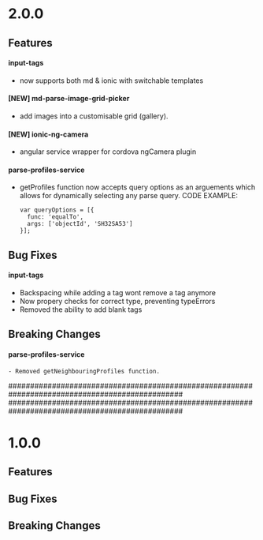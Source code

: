 # 2.0.0

## Features

  #### input-tags
  - now supports both md & ionic with switchable templates

  #### [NEW] md-parse-image-grid-picker
  - add images into a customisable grid (gallery).

  #### [NEW] ionic-ng-camera
  - angular service wrapper for cordova ngCamera plugin

  #### parse-profiles-service
  - getProfiles function now accepts query options as an arguements which allows for dynamically
    selecting any parse query.
    CODE EXAMPLE:
    ```
    var queryOptions = [{
      func: 'equalTo',
      args: ['objectId', 'SH32SA53']
    }];
    ```

## Bug Fixes

  #### input-tags
  - Backspacing while adding a tag wont remove a tag anymore
  - Now propery checks for correct type, preventing typeErrors
  - Removed the ability to add blank tags

## Breaking Changes

  #### parse-profiles-service
    - Removed getNeighbouringProfiles function.

################################################################################################
################################################################################################

# 1.0.0

## Features

## Bug Fixes

## Breaking Changes
